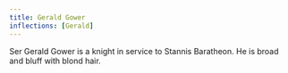 ```yaml
---
title: Gerald Gower
inflections: [Gerald]
---
```


Ser Gerald Gower is a knight in service to Stannis Baratheon. He is broad and bluff with blond hair.


